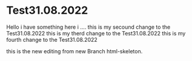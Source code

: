 # Test31.08.2022
Hello i have something here
i ....
this is my secound change to the Test31.08.2022
this is my therd change to the Test31.08.2022
this is my fourth change to the Test31.08.2022


this is the new editing from new Branch html-skeleton.

